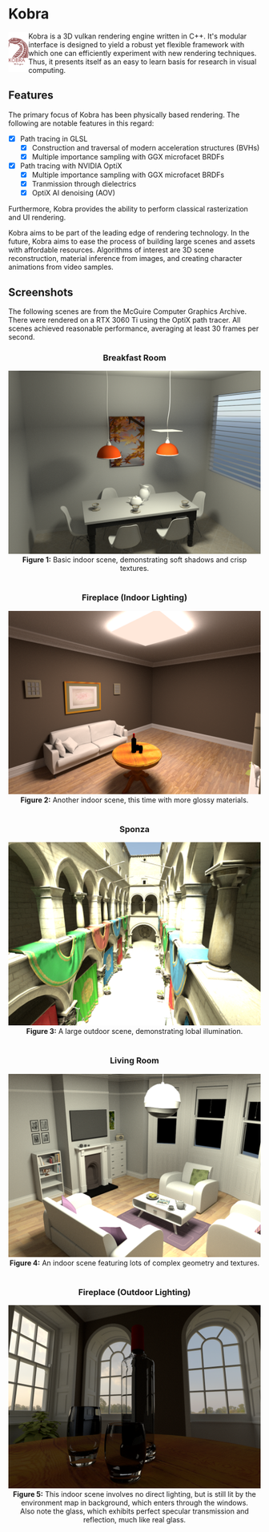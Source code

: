 # Kobra

<img align="left" src="kobra_logo.svg" width=40>
Kobra is a 3D vulkan rendering engine written in C++. It's modular interface is
designed to yield a robust yet flexible framework with which one can efficiently
experiment with new rendering techniques. Thus, it presents itself as an easy
to learn basis for research in visual computing.

## Features

The primary focus of Kobra has been physically based rendering. The following
are notable features in this regard:

- [x] Path tracing in GLSL
	- [x] Construction and traversal of modern acceleration structures (BVHs)
	- [x] Multiple importance sampling with GGX microfacet BRDFs
- [x] Path tracing with NVIDIA OptiX
	- [x] Multiple importance sampling with GGX microfacet BRDFs
	- [x] Tranmission through dielectrics
	- [x] OptiX AI denoising (AOV)

Furthermore, Kobra provides the ability to perform classical rasterization and
UI rendering.

Kobra aims to be part of the leading edge of rendering technology. In the
future, Kobra aims to ease the process of building large scenes and assets with
affordable resources. Algorithms of interest are 3D scene reconstruction,
material inference from images, and creating character animations from video
samples.

## Screenshots

The following scenes are from the McGuire Computer Graphics Archive. There were
rendered on a RTX 3060 Ti using the OptiX path tracer. All scenes achieved
reasonable performance, averaging at least 30 frames per second.

<center>
	<h3> Breakfast Room </h3>
	<div>
		<img src = "media/capture_10.png">
	</div>
	<b>Figure 1:</b> Basic indoor scene, demonstrating soft shadows and crisp textures.
</center>

<br />
<center>
	<h3> Fireplace (Indoor Lighting) </h3>
	<div>
		<img src = "media/capture_11.png">
	</div>
	<b>Figure 2:</b> Another indoor scene, this time with more glossy materials.
</center>

<br />
<center>
	<h3> Sponza </h3>
	<div>
		<img src = "media/capture_12.png">
	</div>
	<b>Figure 3:</b> A large outdoor scene, demonstrating lobal illumination.
</center>

<br />
<center>
	<h3> Living Room </h3>
	<div>
		<img src = "media/capture_13.png">
	</div>
	<b>Figure 4:</b> An indoor scene featuring lots of complex geometry and textures.
</center>

<br />
<center>
	<h3> Fireplace (Outdoor Lighting) </h3>
	<div>
		<img src = "media/capture_14.png">
	</div>
	<b>Figure 5:</b> This indoor scene involves no direct lighting, but is still
	lit by the environment map in background, which enters through the windows.<br>
	Also note the glass, which exhibits perfect specular transmission and
	reflection, much like real glass.
</center>
